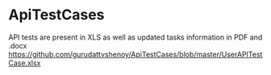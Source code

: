 # ApiTestCases
API tests are present in XLS as well as updated tasks information in PDF and .docx
https://github.com/gurudattvshenoy/ApiTestCases/blob/master/UserAPITestCase.xlsx
